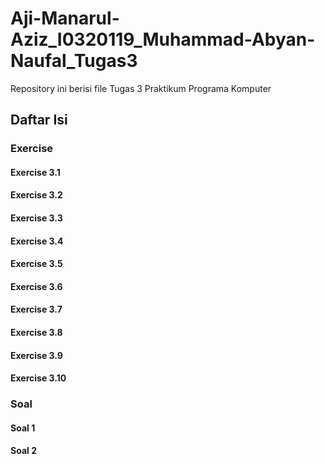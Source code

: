 # Aji-Manarul-Aziz_I0320119_Muhammad-Abyan-Naufal_Tugas3
Repository ini berisi file Tugas 3 Praktikum Programa Komputer

## Daftar Isi

### Exercise
#### Exercise 3.1
#### Exercise 3.2
#### Exercise 3.3
#### Exercise 3.4
#### Exercise 3.5
#### Exercise 3.6
#### Exercise 3.7
#### Exercise 3.8
#### Exercise 3.9
#### Exercise 3.10

### Soal
#### Soal 1
#### Soal 2